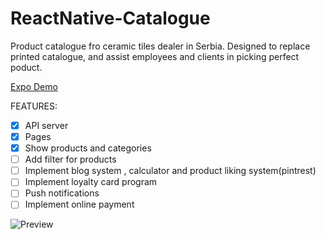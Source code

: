 # ReactNative-Catalogue


Product catalogue fro ceramic tiles dealer in Serbia. Designed to replace printed catalogue, and assist employees and clients in picking perfect poduct.

[Expo Demo](https://expo.io/@k3cman/expo-app)

FEATURES:

- [x] API server
- [x] Pages
- [x] Show products and categories
- [ ] Add filter for products
- [ ] Implement blog system , calculator and product liking system(pintrest)
- [ ] Implement loyalty card program
- [ ] Push notifications
- [ ] Implement online payment

![Preview](https://i.ibb.co/HXDLhWj/Screenshot-20181212-112749.jpg "Preview")
